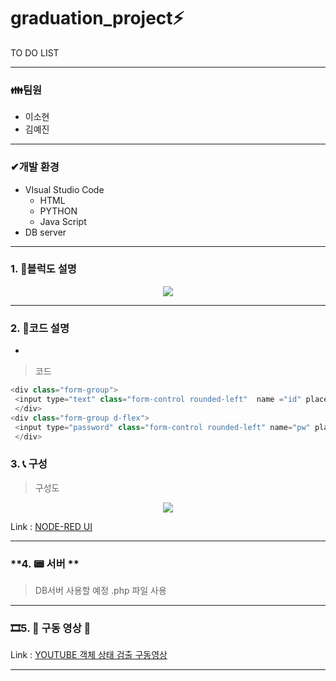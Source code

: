 # graduation_project⚡

 TO DO LIST 

---------------------------------------------------------------------------------------------------------------------


### **👪팀원**  

 - 이소현
 - 김예진
---
### **✔개발 환경**  

- VIsual Studio Code 
   - HTML
   - PYTHON
   - Java Script
- DB server

---
### **1. 📃블럭도 설명**
<center>
     <img src="https://user-images.githubusercontent.com/105187744/233479205-58d58599-1da0-4358-b79a-80638ebb82b2.PNG">
</center>

---
### **2. 📃코드 설명**
- 

 > 코드
```javascript
<div class="form-group">
 <input type="text" class="form-control rounded-left"  name ="id" placeholder="Username" required>
 </div>
<div class="form-group d-flex">
 <input type="password" class="form-control rounded-left" name="pw" placeholder="Password" required>
 </div>
```


### **3. 📞 구성**

 >  구성도
   
<center>
     <img src="https://user-images.githubusercontent.com/105187744/174597907-ea7428c9-98d4-4d52-bf36-5329722baba2.png">
</center>
   
Link : [NODE-RED UI](http://211.206.178.184:1880/ui/#!/0?socketid=9dEfMAmUUc7OH-74AAAN, "node-red ui link")     

---
### **4. 📟 서버 ** 

> DB서버 사용할 예정 .php 파일 사용

---
### **🎞5. 🎥 구동 영상 🎥**



Link : [YOUTUBE 객체 상태 검출 구동영상](https://youtu.be/-M-ynP_fBdc, "youtube link")   

---
